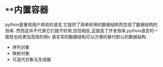 # `**`内置容器

python是重视用户体验的语言,它提供了简单好用的数据结构而忽视了数据结构的效率.
然而这并不代表它们就不好用,恰恰相反,这提高了开发效率,python语言的一致性也给更加高效的用c
语言写的数据结构可以方便的替代默认的数据结构.

+ 序列对象
+ 映射对象
+ 可迭代对象与生成器
